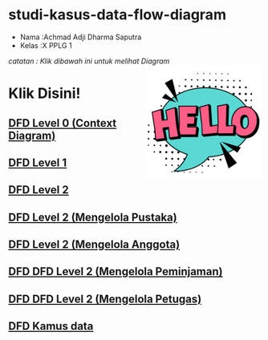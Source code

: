 # studi-kasus-data-flow-diagram

- Nama  :Achmad Adji Dharma Saputra 
- Kelas :X PPLG 1

<i>catatan :
Klik dibawah ini untuk melihat Diagram
</i>
<img src='hello.png' align="right" width="230">

# Klik Disini!

## [DFD Level 0 (Context Diagram)](DFD%20Level%200%20(Context%20Diagram).md)
## [DFD Level 1](DFD%20Level%201.md)
## [DFD Level 2](DFD%20Level%202.md)
## [DFD Level 2 (Mengelola Pustaka)](DFD%20Level%202%20(Mengelola%20Pustaka).md)
## [DFD Level 2 (Mengelola Anggota)](DFD%20Level%202%20(Mengelola%20Anggota).md)
## [DFD DFD Level 2 (Mengelola Peminjaman)](DFD%20Level%202%20(Mengelola%20Peminjaman).md)
## [DFD DFD Level 2 (Mengelola Petugas)](DFD%20Level%202%20(Mengelola%20Petugas).md)
## [DFD Kamus data](DFD%20Kamus%20data.md)